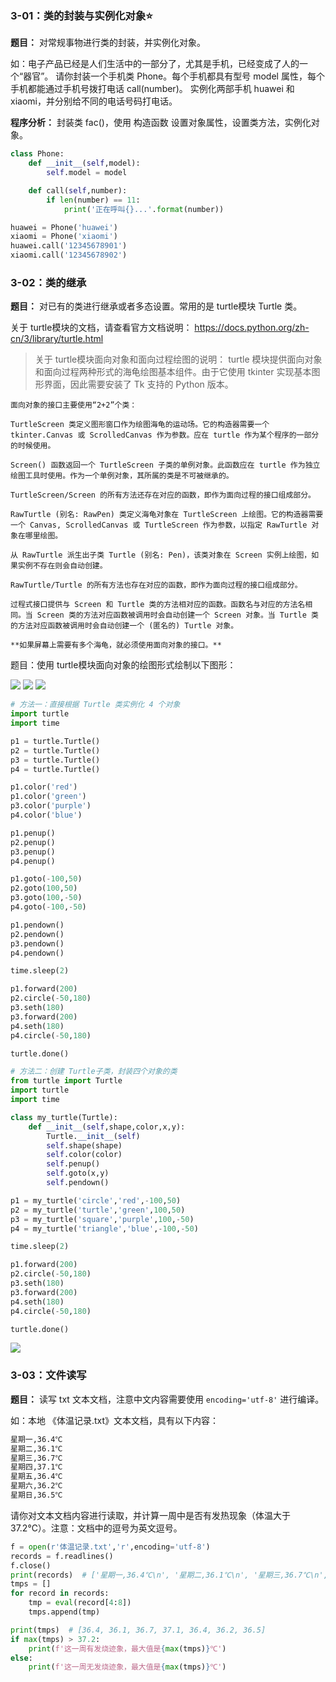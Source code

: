### **3-01：类的封装与实例化对象**⭐

**题目：** 对常规事物进行类的封装，并实例化对象。

如：电子产品已经是人们生活中的一部分了，尤其是手机，已经变成了人的一个“器官”。
请你封装一个手机类 Phone。每个手机都具有型号 model 属性，每个手机都能通过手机号拨打电话 call(number)。
实例化两部手机 huawei 和 xiaomi，并分别给不同的电话号码打电话。

**程序分析：** 封装类 fac()，使用 构造函数 设置对象属性，设置类方法，实例化对象。

```python
class Phone:
    def __init__(self,model):
        self.model = model

    def call(self,number):
        if len(number) == 11:
            print('正在呼叫{}...'.format(number))

huawei = Phone('huawei')
xiaomi = Phone('xiaomi')
huawei.call('12345678901')
xiaomi.call('12345678902')
```

### **3-02：类的继承**

**题目：** 对已有的类进行继承或者多态设置。常用的是 turtle模块 Turtle 类。

关于 turtle模块的文档，请查看官方文档说明：
<https://docs.python.org/zh-cn/3/library/turtle.html>

> 关于 turtle模块面向对象和面向过程绘图的说明：
    turtle 模块提供面向对象和面向过程两种形式的海龟绘图基本组件。由于它使用 tkinter 实现基本图形界面，因此需要安装了 Tk 支持的 Python 版本。

    面向对象的接口主要使用“2+2”个类：

    TurtleScreen 类定义图形窗口作为绘图海龟的运动场。它的构造器需要一个 tkinter.Canvas 或 ScrolledCanvas 作为参数。应在 turtle 作为某个程序的一部分的时候使用。

    Screen() 函数返回一个 TurtleScreen 子类的单例对象。此函数应在 turtle 作为独立绘图工具时使用。作为一个单例对象，其所属的类是不可被继承的。

    TurtleScreen/Screen 的所有方法还存在对应的函数，即作为面向过程的接口组成部分。

    RawTurtle (别名: RawPen) 类定义海龟对象在 TurtleScreen 上绘图。它的构造器需要一个 Canvas, ScrolledCanvas 或 TurtleScreen 作为参数，以指定 RawTurtle 对象在哪里绘图。

    从 RawTurtle 派生出子类 Turtle (别名: Pen)，该类对象在 Screen 实例上绘图，如果实例不存在则会自动创建。

    RawTurtle/Turtle 的所有方法也存在对应的函数，即作为面向过程的接口组成部分。

    过程式接口提供与 Screen 和 Turtle 类的方法相对应的函数。函数名与对应的方法名相同。当 Screen 类的方法对应函数被调用时会自动创建一个 Screen 对象。当 Turtle 类的方法对应函数被调用时会自动创建一个 (匿名的) Turtle 对象。

    **如果屏幕上需要有多个海龟，就必须使用面向对象的接口。**

题目：使用 turtle模块面向对象的绘图形式绘制以下图形：

![](./_media/../../../_media/3-17-1.png)
![](./_media/../../../_media/3-17-2.png)
![](./_media/../../../_media/3-17-3.png)

```python
# 方法一：直接根据 Turtle 类实例化 4 个对象
import turtle
import time

p1 = turtle.Turtle()
p2 = turtle.Turtle()
p3 = turtle.Turtle()
p4 = turtle.Turtle()

p1.color('red')
p1.color('green')
p3.color('purple')
p4.color('blue')

p1.penup()
p2.penup()
p3.penup()
p4.penup()

p1.goto(-100,50)
p2.goto(100,50)
p3.goto(100,-50)
p4.goto(-100,-50)

p1.pendown()
p2.pendown()
p3.pendown()
p4.pendown()

time.sleep(2)

p1.forward(200)
p2.circle(-50,180)
p3.seth(180)
p3.forward(200)
p4.seth(180)
p4.circle(-50,180)

turtle.done()
```

```python
# 方法二：创建 Turtle子类，封装四个对象的类
from turtle import Turtle
import turtle
import time

class my_turtle(Turtle):
    def __init__(self,shape,color,x,y):
        Turtle.__init__(self)
        self.shape(shape)
        self.color(color)
        self.penup()
        self.goto(x,y)
        self.pendown()

p1 = my_turtle('circle','red',-100,50)
p2 = my_turtle('turtle','green',100,50)
p3 = my_turtle('square','purple',100,-50)
p4 = my_turtle('triangle','blue',-100,-50)

time.sleep(2)

p1.forward(200)
p2.circle(-50,180)
p3.seth(180)
p3.forward(200)
p4.seth(180)
p4.circle(-50,180)

turtle.done()

```

![](./_media/../../../_media/3-17-4.png)


### **3-03：文件读写**

**题目：** 读写 txt 文本文档，注意中文内容需要使用 `encoding='utf-8'` 进行编译。

如：本地 《体温记录.txt》文本文档，具有以下内容：

```txt
星期一,36.4℃
星期二,36.1℃
星期三,36.7℃
星期四,37.1℃
星期五,36.4℃
星期六,36.2℃
星期日,36.5℃
```

请你对文本文档内容进行读取，并计算一周中是否有发热现象（体温大于37.2℃）。注意：文档中的逗号为英文逗号。

```python
f = open(r'体温记录.txt','r',encoding='utf-8')
records = f.readlines()
f.close()
print(records)  # ['星期一,36.4℃\n', '星期二,36.1℃\n', '星期三,36.7℃\n', '星期四,37.1℃\n', '星期五,36.4℃\n', '星期六,36.2℃\n', '星期日,36.5℃']
tmps = []
for record in records:
    tmp = eval(record[4:8])
    tmps.append(tmp)

print(tmps)  # [36.4, 36.1, 36.7, 37.1, 36.4, 36.2, 36.5]
if max(tmps) > 37.2:
    print(f'这一周有发烧迹象，最大值是{max(tmps)}℃')
else:
    print(f'这一周无发烧迹象，最大值是{max(tmps)}℃')
```
